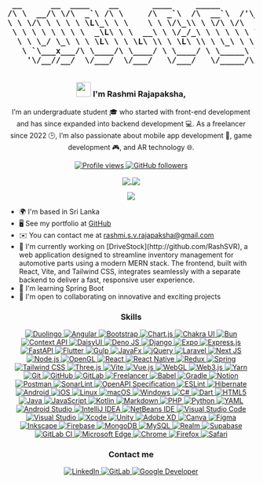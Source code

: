 <h3 align="center">

<pre> 
 __      __  ____    __       ____     _____            ____      
/\ \  __/\ \/\  _`\ /\ \     /\  _`\  /\  __`\  /'\_/`\/\  _`\    
\ \ \/\ \ \ \ \ \L\_\ \ \    \ \ \/\_\\ \ \/\ \/\      \ \ \L\_\  
 \ \ \ \ \ \ \ \  _\L\ \ \  __\ \ \/_/_\ \ \ \ \ \ \__\ \ \  _\L  
  \ \ \_/ \_\ \ \ \L\ \ \ \L\ \\ \ \L\ \\ \ \_\ \ \ \_/\ \ \ \L\ \
   \ `\___x___/\ \____/\ \____/ \ \____/ \ \_____\ \_\\ \_\ \____/
    '\/__//__/  \/___/  \/___/   \/___/   \/_____/\/_/ \/_/\/___/ 
 
</pre>

<img src="https://user-images.githubusercontent.com/18350557/176309783-0785949b-9127-417c-8b55-ab5a4333674e.gif" width="30"/>                                                           
   I'm Rashmi Rajapaksha,
</h3>

<p align="center">
  I’m an undergraduate student 🎓 who started with front-end development and has since expanded into backend development 💻. As a freelancer since 2022 🕒, I’m also passionate about mobile app development 📱, game development 🎮, and AR technology 🌐.
</p>

<p align="center">
  <a href="https://www.github.com/RashSVR" target="_blank" rel="noreferrer">
    <img src="https://img.shields.io/github/followers/RashSVR?label=Profile%20views&style=for-the-badge&color=0891b2&labelColor=1c1917" alt="Profile views" />
  </a>
  <a href="https://www.github.com/RashSVR" target="_blank" rel="noreferrer">
    <img src="https://img.shields.io/github/followers/RashSVR?logo=github&style=for-the-badge&color=0891b2&labelColor=1c1917" alt="GitHub followers" />
  </a>
</p>

<p align="center">
  <a href="https://github.com/RashSVR" target="_blank">
    <img src="https://github-readme-streak-stats.herokuapp.com/?user=RashSVR&theme=radical&hide_border=true"  style="vertical-align: middle; background: transparent;"/>
  </a>
  <a href="https://github.com/RashSVR" target="_blank">
    <img src="https://github-readme-stats.vercel.app/api?username=RashSVR&theme=radical&show_icons=true&hide_border=true&count_private=true"  style="vertical-align: middle; background: transparent;"/>
  </a>
</p>

<p align="center">
  <a href="https://github.com/RashSVR" target="_blank">
    <img src="https://github-readme-stats.vercel.app/api/top-langs/?username=RashSVR&theme=radical&show_icons=true&hide_border=true&layout=compact"  style="vertical-align: middle; background: transparent;"/>
  </a>
</p>




<ul>
  <li>🌍 I'm based in Sri Lanka</li>
  <li>🖥️ See my portfolio at <a href="http://github.com/RashSVR" target="_blank" rel="noreferrer">GitHub</a></li>
  <li>✉️ You can contact me at <a href="mailto:rashmi.s.v.rajapaksha@gmail.com">rashmi.s.v.rajapaksha@gmail.com</a></li>
  <li>🚀 I'm currently working on [DriveStock](http://github.com/RashSVR), a web application designed to streamline inventory management for automotive parts using a modern MERN stack. The frontend, built with React, Vite, and Tailwind CSS, integrates seamlessly with a separate backend to deliver a fast, responsive user experience.</li>
  <li>🧠 I'm learning Spring Boot</li>
  <li>🤝 I'm open to collaborating on innovative and exciting projects</li>
</ul>


<h3 align="center">Skills</h3>

<p align="center">
<a href="https://img.shields.io/badge/Duolingo-%234DC730.svg?style=flat-square&logo=Duolingo&logoColor=white">
    <img src="https://img.shields.io/badge/Duolingo-%234DC730.svg?style=flat-square&logo=Duolingo&logoColor=white" alt="Duolingo">
</a>
<a href="https://img.shields.io/badge/angular-%23DD0031.svg?style=flat-square&logo=angular&logoColor=white">
    <img src="https://img.shields.io/badge/angular-%23DD0031.svg?style=flat-square&logo=angular&logoColor=white" alt="Angular">
</a>
<a href="https://img.shields.io/badge/bootstrap-%238511FA.svg?style=flat-square&logo=bootstrap&logoColor=white">
    <img src="https://img.shields.io/badge/bootstrap-%238511FA.svg?style=flat-square&logo=bootstrap&logoColor=white" alt="Bootstrap">
</a>
<a href="https://img.shields.io/badge/chart.js-F5788D.svg?style=flat-square&logo=chart.js&logoColor=white">
    <img src="https://img.shields.io/badge/chart.js-F5788D.svg?style=flat-square&logo=chart.js&logoColor=white" alt="Chart.js">
</a>
<a href="https://img.shields.io/badge/chakra-%234ED1C5.svg?style=flat-square&logo=chakraui&logoColor=white">
    <img src="https://img.shields.io/badge/chakra-%234ED1C5.svg?style=flat-square&logo=chakraui&logoColor=white" alt="Chakra UI">
</a>
<a href="https://img.shields.io/badge/Bun-%23000000.svg?style=flat-square&logo=bun&logoColor=white">
    <img src="https://img.shields.io/badge/Bun-%23000000.svg?style=flat-square&logo=bun&logoColor=white" alt="Bun">
</a>
<a href="https://img.shields.io/badge/Context--Api-000000?style=flat-square&logo=react">
    <img src="https://img.shields.io/badge/Context--Api-000000?style=flat-square&logo=react" alt="Context API">
</a>
<a href="https://img.shields.io/badge/daisyui-5A0EF8?style=flat-square&logo=daisyui&logoColor=white">
    <img src="https://img.shields.io/badge/daisyui-5A0EF8?style=flat-square&logo=daisyui&logoColor=white" alt="DaisyUI">
</a>
<a href="https://img.shields.io/badge/deno%20js-000000?style=flat-square&logo=deno&logoColor=white">
    <img src="https://img.shields.io/badge/deno%20js-000000?style=flat-square&logo=deno&logoColor=white" alt="Deno JS">
</a>
<a href="https://img.shields.io/badge/django-%23092E20.svg?style=flat-square&logo=django&logoColor=white">
    <img src="https://img.shields.io/badge/django-%23092E20.svg?style=flat-square&logo=django&logoColor=white" alt="Django">
</a>
<a href="https://img.shields.io/badge/expo-1C1E24?style=flat-square&logo=expo&logoColor=#D04A37">
    <img src="https://img.shields.io/badge/expo-1C1E24?style=flat-square&logo=expo&logoColor=#D04A37" alt="Expo">
</a>
<a href="https://img.shields.io/badge/express.js-%23404d59.svg?style=flat-square&logo=express&logoColor=%2361DAFB">
    <img src="https://img.shields.io/badge/express.js-%23404d59.svg?style=flat-square&logo=express&logoColor=%2361DAFB" alt="Express.js">
</a>
<a href="https://img.shields.io/badge/FastAPI-005571?style=flat-square&logo=fastapi">
    <img src="https://img.shields.io/badge/FastAPI-005571?style=flat-square&logo=fastapi" alt="FastAPI">
</a>
<a href="https://img.shields.io/badge/Flutter-%2302569B.svg?style=flat-square&logo=Flutter&logoColor=white">
    <img src="https://img.shields.io/badge/Flutter-%2302569B.svg?style=flat-square&logo=Flutter&logoColor=white" alt="Flutter">
</a>
<a href="https://img.shields.io/badge/GULP-%23CF4647.svg?style=flat-square&logo=gulp&logoColor=white">
    <img src="https://img.shields.io/badge/GULP-%23CF4647.svg?style=flat-square&logo=gulp&logoColor=white" alt="Gulp">
</a>
<a href="https://img.shields.io/badge/javafx-%23FF0000.svg?style=flat-square&logo=javafx&logoColor=white">
    <img src="https://img.shields.io/badge/javafx-%23FF0000.svg?style=flat-square&logo=javafx&logoColor=white" alt="JavaFx">
</a>
<a href="https://img.shields.io/badge/jquery-%230769AD.svg?style=flat-square&logo=jquery&logoColor=white">
    <img src="https://img.shields.io/badge/jquery-%230769AD.svg?style=flat-square&logo=jquery&logoColor=white" alt="jQuery">
</a>
<a href="https://img.shields.io/badge/laravel-%23FF2D20.svg?style=flat-square&logo=laravel&logoColor=white">
    <img src="https://img.shields.io/badge/laravel-%23FF2D20.svg?style=flat-square&logo=laravel&logoColor=white" alt="Laravel">
</a>
<a href="https://img.shields.io/badge/Next-black?style=flat-square&logo=next.js&logoColor=white">
    <img src="https://img.shields.io/badge/Next-black?style=flat-square&logo=next.js&logoColor=white" alt="Next JS">
</a>
<a href="https://img.shields.io/badge/node.js-6DA55F?style=flat-square&logo=node.js&logoColor=white">
    <img src="https://img.shields.io/badge/node.js-6DA55F?style=flat-square&logo=node.js&logoColor=white" alt="Node.js">
</a>
<a href="https://img.shields.io/badge/OpenGL-%23FFFFFF.svg?style=flat-square&logo=opengl">
    <img src="https://img.shields.io/badge/OpenGL-%23FFFFFF.svg?style=flat-square&logo=opengl" alt="OpenGL">
</a>
<a href="https://img.shields.io/badge/react-%2320232a.svg?style=flat-square&logo=react&logoColor=%2361DAFB">
    <img src="https://img.shields.io/badge/react-%2320232a.svg?style=flat-square&logo=react&logoColor=%2361DAFB" alt="React">
</a>
<a href="https://img.shields.io/badge/react_native-%2320232a.svg?style=flat-square&logo=react&logoColor=%2361DAFB">
    <img src="https://img.shields.io/badge/react_native-%2320232a.svg?style=flat-square&logo=react&logoColor=%2361DAFB" alt="React Native">
</a>
<a href="https://img.shields.io/badge/redux-%23593d88.svg?style=flat-square&logo=redux&logoColor=white">
    <img src="https://img.shields.io/badge/redux-%23593d88.svg?style=flat-square&logo=redux&logoColor=white" alt="Redux">
</a>
<a href="https://img.shields.io/badge/Spring-%236DB33F.svg?style=flat-square&logo=spring&logoColor=white">
    <img src="https://img.shields.io/badge/Spring-%236DB33F.svg?style=flat-square&logo=spring&logoColor=white" alt="Spring">
</a>
<a href="https://img.shields.io/badge/tailwindcss-%2338BDF8.svg?style=flat-square&logo=tailwind-css&logoColor=white">
    <img src="https://img.shields.io/badge/tailwindcss-%2338BDF8.svg?style=flat-square&logo=tailwind-css&logoColor=white" alt="Tailwind CSS">
</a>
<a href="https://img.shields.io/badge/three.js-%2345A29E.svg?style=flat-square&logo=three.js&logoColor=white">
    <img src="https://img.shields.io/badge/three.js-%2345A29E.svg?style=flat-square&logo=three.js&logoColor=white" alt="Three.js">
</a>
<a href="https://img.shields.io/badge/Vite-%234AABF4.svg?style=flat-square&logo=vite&logoColor=white">
    <img src="https://img.shields.io/badge/Vite-%234AABF4.svg?style=flat-square&logo=vite&logoColor=white" alt="Vite">
</a>
<a href="https://img.shields.io/badge/vue-%234FC08D.svg?style=flat-square&logo=vue.js&logoColor=white">
    <img src="https://img.shields.io/badge/vue-%234FC08D.svg?style=flat-square&logo=vue.js&logoColor=white" alt="Vue.js">
</a>
<a href="https://img.shields.io/badge/WebGL-%2338C6D7.svg?style=flat-square&logo=webgl&logoColor=white">
    <img src="https://img.shields.io/badge/WebGL-%2338C6D7.svg?style=flat-square&logo=webgl&logoColor=white" alt="WebGL">
</a>
<a href="https://img.shields.io/badge/Web3.js-%232D72E4.svg?style=flat-square&logo=web3.js&logoColor=white">
    <img src="https://img.shields.io/badge/Web3.js-%232D72E4.svg?style=flat-square&logo=web3.js&logoColor=white" alt="Web3.js">
</a>
<a href="https://img.shields.io/badge/yarn-%23000000.svg?style=flat-square&logo=yarn&logoColor=white">
    <img src="https://img.shields.io/badge/yarn-%23000000.svg?style=flat-square&logo=yarn&logoColor=white" alt="Yarn">
</a>
<a href="https://img.shields.io/badge/git-%23F05032.svg?style=flat-square&logo=git&logoColor=white">
    <img src="https://img.shields.io/badge/git-%23F05032.svg?style=flat-square&logo=git&logoColor=white" alt="Git">
</a>
<a href="https://img.shields.io/badge/github-%23121011.svg?style=flat-square&logo=github&logoColor=white">
    <img src="https://img.shields.io/badge/github-%23121011.svg?style=flat-square&logo=github&logoColor=white" alt="GitHub">
</a>
<a href="https://img.shields.io/badge/gitlab-%23181717.svg?style=flat-square&logo=gitlab&logoColor=white">
    <img src="https://img.shields.io/badge/gitlab-%23181717.svg?style=flat-square&logo=gitlab&logoColor=white" alt="GitLab">
</a>
<a href="https://img.shields.io/badge/Freelancer-%232B2D34.svg?style=flat-square&logo=freelancer&logoColor=white">
    <img src="https://img.shields.io/badge/Freelancer-%232B2D34.svg?style=flat-square&logo=freelancer&logoColor=white" alt="Freelancer">
</a>
<a href="https://img.shields.io/badge/babel-%FCC700.svg?style=flat-square&logo=babel&logoColor=white">
    <img src="https://img.shields.io/badge/babel-%FCC700.svg?style=flat-square&logo=babel&logoColor=white" alt="Babel">
</a>
<a href="https://img.shields.io/badge/gradle-%02303A.svg?style=flat-square&logo=gradle&logoColor=white">
    <img src="https://img.shields.io/badge/gradle-%02303A.svg?style=flat-square&logo=gradle&logoColor=white" alt="Gradle">
</a>
<a href="https://img.shields.io/badge/notion-%23000000.svg?style=flat-square&logo=notion&logoColor=white">
    <img src="https://img.shields.io/badge/notion-%23000000.svg?style=flat-square&logo=notion&logoColor=white" alt="Notion">
</a>
<a href="https://img.shields.io/badge/postman-%23FF6C37.svg?style=flat-square&logo=postman&logoColor=white">
    <img src="https://img.shields.io/badge/postman-%23FF6C37.svg?style=flat-square&logo=postman&logoColor=white" alt="Postman">
</a>
<a href="https://img.shields.io/badge/sonarlint-%230F4C81.svg?style=flat-square&logo=sonarlint&logoColor=white">
    <img src="https://img.shields.io/badge/sonarlint-%230F4C81.svg?style=flat-square&logo=sonarlint&logoColor=white" alt="SonarLint">
</a>
<a href="https://img.shields.io/badge/OpenAPI%20Specification-%232D8CFF.svg?style=flat-square&logo=openapi&logoColor=white">
    <img src="https://img.shields.io/badge/OpenAPI%20Specification-%232D8CFF.svg?style=flat-square&logo=openapi&logoColor=white" alt="OpenAPI Specification">
</a>
<a href="https://img.shields.io/badge/ESLint-%234B32C3.svg?style=flat-square&logo=eslint&logoColor=white">
    <img src="https://img.shields.io/badge/ESLint-%234B32C3.svg?style=flat-square&logo=eslint&logoColor=white" alt="ESLint">
</a>
<a href="https://img.shields.io/badge/hibernate-%234B9E32.svg?style=flat-square&logo=hibernate&logoColor=white">
    <img src="https://img.shields.io/badge/hibernate-%234B9E32.svg?style=flat-square&logo=hibernate&logoColor=white" alt="Hibernate">
</a>
<a href="https://img.shields.io/badge/Android-%234F6D44.svg?style=flat-square&logo=android&logoColor=white">
    <img src="https://img.shields.io/badge/Android-%234F6D44.svg?style=flat-square&logo=android&logoColor=white" alt="Android">
</a>
<a href="https://img.shields.io/badge/iOS-%23000000.svg?style=flat-square&logo=ios&logoColor=white">
    <img src="https://img.shields.io/badge/iOS-%23000000.svg?style=flat-square&logo=ios&logoColor=white" alt="iOS">
</a>
<a href="https://img.shields.io/badge/Linux-%023D24.svg?style=flat-square&logo=linux&logoColor=white">
    <img src="https://img.shields.io/badge/Linux-%023D24.svg?style=flat-square&logo=linux&logoColor=white" alt="Linux">
</a>
<a href="https://img.shields.io/badge/macOS-%23000000.svg?style=flat-square&logo=apple&logoColor=white">
    <img src="https://img.shields.io/badge/macOS-%23000000.svg?style=flat-square&logo=apple&logoColor=white" alt="macOS">
</a>
<a href="https://img.shields.io/badge/Windows-%230079D1.svg?style=flat-square&logo=windows&logoColor=white">
    <img src="https://img.shields.io/badge/Windows-%230079D1.svg?style=flat-square&logo=windows&logoColor=white" alt="Windows">
</a>
<a href="https://img.shields.io/badge/C%23-%23239120.svg?style=flat-square&logo=c-sharp&logoColor=white">
    <img src="https://img.shields.io/badge/C%23-%23239120.svg?style=flat-square&logo=c-sharp&logoColor=white" alt="C#">
</a>
<a href="https://img.shields.io/badge/dart-%230175C2.svg?style=flat-square&logo=dart&logoColor=white">
    <img src="https://img.shields.io/badge/dart-%230175C2.svg?style=flat-square&logo=dart&logoColor=white" alt="Dart">
</a>
<a href="https://img.shields.io/badge/html5-%23E34F26.svg?style=flat-square&logo=html5&logoColor=white">
    <img src="https://img.shields.io/badge/html5-%23E34F26.svg?style=flat-square&logo=html5&logoColor=white" alt="HTML5">
</a>
<a href="https://img.shields.io/badge/java-%23F7DF1E.svg?style=flat-square&logo=java&logoColor=white">
    <img src="https://img.shields.io/badge/java-%23F7DF1E.svg?style=flat-square&logo=java&logoColor=white" alt="Java">
</a>
<a href="https://img.shields.io/badge/javascript-%23323330.svg?style=flat-square&logo=javascript&logoColor=F7DF1E">
    <img src="https://img.shields.io/badge/javascript-%23323330.svg?style=flat-square&logo=javascript&logoColor=F7DF1E" alt="JavaScript">
</a>
<a href="https://img.shields.io/badge/Kotlin-%230095D5.svg?style=flat-square&logo=kotlin&logoColor=white">
    <img src="https://img.shields.io/badge/Kotlin-%230095D5.svg?style=flat-square&logo=kotlin&logoColor=white" alt="Kotlin">
</a>
<a href="https://img.shields.io/badge/Markdown-%23000000.svg?style=flat-square&logo=markdown&logoColor=white">
    <img src="https://img.shields.io/badge/Markdown-%23000000.svg?style=flat-square&logo=markdown&logoColor=white" alt="Markdown">
</a>
<a href="https://img.shields.io/badge/php-%23777BB4.svg?style=flat-square&logo=php&logoColor=white">
    <img src="https://img.shields.io/badge/php-%23777BB4.svg?style=flat-square&logo=php&logoColor=white" alt="PHP">
</a>
<a href="https://img.shields.io/badge/python-%23389939.svg?style=flat-square&logo=python&logoColor=white">
    <img src="https://img.shields.io/badge/python-%23389939.svg?style=flat-square&logo=python&logoColor=white" alt="Python">
</a>
<a href="https://img.shields.io/badge/yaml-%23000000.svg?style=flat-square&logo=yaml&logoColor=white">
    <img src="https://img.shields.io/badge/yaml-%23000000.svg?style=flat-square&logo=yaml&logoColor=white" alt="YAML">
</a>
<a href="https://img.shields.io/badge/Android%20Studio-%233DDC84.svg?style=flat-square&logo=android-studio&logoColor=white">
    <img src="https://img.shields.io/badge/Android%20Studio-%233DDC84.svg?style=flat-square&logo=android-studio&logoColor=white" alt="Android Studio">
</a>
<a href="https://img.shields.io/badge/IntelliJ%20IDEA-%23000000.svg?style=flat-square&logo=intellijidea&logoColor=white">
    <img src="https://img.shields.io/badge/IntelliJ%20IDEA-%23000000.svg?style=flat-square&logo=intellijidea&logoColor=white" alt="IntelliJ IDEA">
</a>
<a href="https://img.shields.io/badge/NetBeans%20IDE-%234a25a3.svg?style=flat-square&logo=netbeans&logoColor=white">
    <img src="https://img.shields.io/badge/NetBeans%20IDE-%234a25a3.svg?style=flat-square&logo=netbeans&logoColor=white" alt="NetBeans IDE">
</a>
<a href="https://img.shields.io/badge/Visual%20Studio%20Code-%23007ACC.svg?style=flat-square&logo=visual-studio-code&logoColor=white">
    <img src="https://img.shields.io/badge/Visual%20Studio%20Code-%23007ACC.svg?style=flat-square&logo=visual-studio-code&logoColor=white" alt="Visual Studio Code">
</a>
<a href="https://img.shields.io/badge/Visual%20Studio-%235C2D91.svg?style=flat-square&logo=visual-studio&logoColor=white">
    <img src="https://img.shields.io/badge/Visual%20Studio-%235C2D91.svg?style=flat-square&logo=visual-studio&logoColor=white" alt="Visual Studio">
</a>
<a href="https://img.shields.io/badge/Xcode-%23000000.svg?style=flat-square&logo=xcode&logoColor=white">
    <img src="https://img.shields.io/badge/Xcode-%23000000.svg?style=flat-square&logo=xcode&logoColor=white" alt="Xcode">
</a>
<a href="https://img.shields.io/badge/unity-%232C2C2C.svg?style=flat-square&logo=unity&logoColor=white">
    <img src="https://img.shields.io/badge/unity-%232C2C2C.svg?style=flat-square&logo=unity&logoColor=white" alt="Unity">
</a>
<a href="https://img.shields.io/badge/adobe%20xd-%230C0C0C.svg?style=flat-square&logo=adobe-xd&logoColor=white">
    <img src="https://img.shields.io/badge/adobe%20xd-%230C0C0C.svg?style=flat-square&logo=adobe-xd&logoColor=white" alt="Adobe XD">
</a>
<a href="https://img.shields.io/badge/Canva-%2300C4CC.svg?style=flat-square&logo=canva&logoColor=white">
    <img src="https://img.shields.io/badge/Canva-%2300C4CC.svg?style=flat-square&logo=canva&logoColor=white" alt="Canva">
</a>
<a href="https://img.shields.io/badge/Figma-%23324F8C.svg?style=flat-square&logo=figma&logoColor=white">
    <img src="https://img.shields.io/badge/Figma-%23324F8C.svg?style=flat-square&logo=figma&logoColor=white" alt="Figma">
</a>
<a href="https://img.shields.io/badge/inkscape-%23000000.svg?style=flat-square&logo=inkscape&logoColor=white">
    <img src="https://img.shields.io/badge/inkscape-%23000000.svg?style=flat-square&logo=inkscape&logoColor=white" alt="Inkscape">
</a>
<a href="https://img.shields.io/badge/firebase-%23FFCA28.svg?style=flat-square&logo=firebase&logoColor=white">
    <img src="https://img.shields.io/badge/firebase-%23FFCA28.svg?style=flat-square&logo=firebase&logoColor=white" alt="Firebase">
</a>
<a href="https://img.shields.io/badge/mongodb-%2347A248.svg?style=flat-square&logo=mongodb&logoColor=white">
    <img src="https://img.shields.io/badge/mongodb-%2347A248.svg?style=flat-square&logo=mongodb&logoColor=white" alt="MongoDB">
</a>
<a href="https://img.shields.io/badge/MySQL-%234479A1.svg?style=flat-square&logo=mysql&logoColor=white">
    <img src="https://img.shields.io/badge/MySQL-%234479A1.svg?style=flat-square&logo=mysql&logoColor=white" alt="MySQL">
</a>
<a href="https://img.shields.io/badge/realm-%23F9A01B.svg?style=flat-square&logo=realm&logoColor=white">
    <img src="https://img.shields.io/badge/realm-%23F9A01B.svg?style=flat-square&logo=realm&logoColor=white" alt="Realm">
</a>
<a href="https://img.shields.io/badge/supabase-%2348A5F1.svg?style=flat-square&logo=supabase&logoColor=white">
    <img src="https://img.shields.io/badge/supabase-%2348A5F1.svg?style=flat-square&logo=supabase&logoColor=white" alt="Supabase">
</a>
<a href="https://img.shields.io/badge/GitLab%20CI-%23FCA121.svg?style=flat-square&logo=gitlab-ci&logoColor=white">
    <img src="https://img.shields.io/badge/GitLab%20CI-%23FCA121.svg?style=flat-square&logo=gitlab-ci&logoColor=white" alt="GitLab CI">
</a>
<a href="https://img.shields.io/badge/edge-%23000000.svg?style=flat-square&logo=microsft-edge&logoColor=white">
    <img src="https://img.shields.io/badge/edge-%23000000.svg?style=flat-square&logo=microsft-edge&logoColor=white" alt="Microsoft Edge">
</a>
<a href="https://img.shields.io/badge/chrome-%234285F4.svg?style=flat-square&logo=google-chrome&logoColor=white">
    <img src="https://img.shields.io/badge/chrome-%234285F4.svg?style=flat-square&logo=google-chrome&logoColor=white" alt="Chrome">
</a>
<a href="https://img.shields.io/badge/firefox-%23529AC1.svg?style=flat-square&logo=mozilla&logoColor=white">
    <img src="https://img.shields.io/badge/firefox-%23529AC1.svg?style=flat-square&logo=mozilla&logoColor=white" alt="Firefox">
</a>
<a href="https://img.shields.io/badge/safari-%23C0C0C0.svg?style=flat-square&logo=safari&logoColor=white">
    <img src="https://img.shields.io/badge/safari-%23C0C0C0.svg?style=flat-square&logo=safari&logoColor=white" alt="Safari">
</a>


</p>


<h3 align="center" >Contact me</h3>
<p align="center">
  <a href="https://linkedin.com/in/rashsvr" target="_blank" rel="noreferrer">
    <img src="https://img.shields.io/badge/LinkedIn-Rashmi%20Rajapaksha-%230A66C2.svg?style=flat-square&logo=linkedin&logoColor=white" alt="LinkedIn" />
  </a>
  <a href="https://gitlab.com/rashsvr" target="_blank" rel="noreferrer">
    <img src="https://img.shields.io/badge/GitLab-Rashmi%20Rajapaksha-%23FC6D26.svg?style=flat-square&logo=gitlab&logoColor=white" alt="GitLab" />
  </a>
 <a href="https://g.dev/RashmiRajapaksha-RashSVR" target="_blank" rel="noreferrer">
    <img src="https://img.shields.io/badge/Google%20Developer-Rashmi%20Rajapaksha-%234285F4.svg?style=flat-square&logo=google&logoColor=white" alt="Google Developer" />
</a>

</p>


